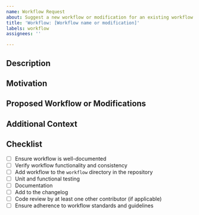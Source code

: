```yaml
---
name: Workflow Request
about: Suggest a new workflow or modification for an existing workflow in FireBench
title: 'Workflow: [Workflow name or modification]'
labels: workflow
assignees: ''

---
```


## Description
<!-- Please describe the new workflow or the modification you would like to add to FireBench. -->

## Motivation
<!-- Why is this workflow important? How does it benefit the FireBench library? -->

## Proposed Workflow or Modifications
<!-- Describe the new workflow or the modifications to an existing workflow. Include any relevant steps, scripts, or technical details. -->

## Additional Context
<!-- Add any other context or screenshots about the workflow request here. -->

## Checklist

- [ ] Ensure workflow is well-documented
- [ ] Verify workflow functionality and consistency
- [ ] Add workflow to the `workflow` directory in the repository
- [ ] Unit and functional testing
- [ ] Documentation
- [ ] Add to the changelog
- [ ] Code review by at least one other contributor (if applicable)
- [ ] Ensure adherence to workflow standards and guidelines

